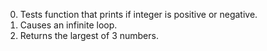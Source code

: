 0. Tests function that prints if integer is positive or negative.
1. Causes an infinite loop.
2. Returns the largest of 3 numbers.
